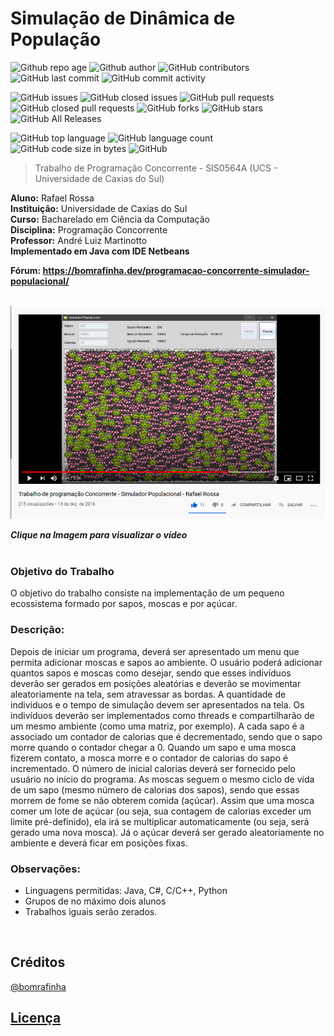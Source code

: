 # Simulação de Dinâmica de População

![Github repo age](https://img.shields.io/github/issues/detail/age/bomrafinha/MyCollegeJob-ProgramacaoConcorrente-SimuladorPopulacional/1.svg?style=flat-square)
![Github author](https://img.shields.io/github/issues/detail/u/bomrafinha/MyCollegeJob-ProgramacaoConcorrente-SimuladorPopulacional/1.svg?style=flat-square)
![GitHub contributors](https://img.shields.io/github/contributors/bomrafinha/MyCollegeJob-ProgramacaoConcorrente-SimuladorPopulacional)
![GitHub last commit](https://img.shields.io/github/last-commit/bomrafinha/MyCollegeJob-ProgramacaoConcorrente-SimuladorPopulacional)
![GitHub commit activity](https://img.shields.io/github/commit-activity/y/bomrafinha/MyCollegeJob-ProgramacaoConcorrente-SimuladorPopulacional.svg?style=flat-square)

![GitHub issues](https://img.shields.io/github/issues/bomrafinha/MyCollegeJob-ProgramacaoConcorrente-SimuladorPopulacional)
![GitHub closed issues](https://img.shields.io/github/issues-closed/bomrafinha/MyCollegeJob-ProgramacaoConcorrente-SimuladorPopulacional)
![GitHub pull requests](https://img.shields.io/github/issues-pr/bomrafinha/MyCollegeJob-ProgramacaoConcorrente-SimuladorPopulacional)
![GitHub closed pull requests](https://img.shields.io/github/issues-pr-closed/bomrafinha/MyCollegeJob-ProgramacaoConcorrente-SimuladorPopulacional)
![GitHub forks](https://img.shields.io/github/forks/bomrafinha/MyCollegeJob-ProgramacaoConcorrente-SimuladorPopulacional)
![GitHub stars](https://img.shields.io/github/stars/bomrafinha/MyCollegeJob-ProgramacaoConcorrente-SimuladorPopulacional)
![GitHub All Releases](https://img.shields.io/github/downloads/bomrafinha/MyCollegeJob-ProgramacaoConcorrente-SimuladorPopulacional/total)

![GitHub top language](https://img.shields.io/github/languages/top/bomrafinha/MyCollegeJob-ProgramacaoConcorrente-SimuladorPopulacional)
![GitHub language count](https://img.shields.io/github/languages/count/bomrafinha/MyCollegeJob-ProgramacaoConcorrente-SimuladorPopulacional)
![GitHub code size in bytes](https://img.shields.io/github/languages/code-size/bomrafinha/MyCollegeJob-ProgramacaoConcorrente-SimuladorPopulacional)
![GitHub](https://img.shields.io/github/license/bomrafinha/MyCollegeJob-ProgramacaoConcorrente-SimuladorPopulacional)

>
>Trabalho de Programação Concorrente - SIS0564A (UCS - Universidade de Caxias do Sul)
>

**Aluno:** Rafael Rossa</br>
**Instituição:** Universidade de Caxias do Sul</br>
**Curso:** Bacharelado em Ciência da Computação</br>
**Disciplina:** Programação Concorrente</br>
**Professor:** André Luiz Martinotto</br>
**Implementado em Java com IDE Netbeans**</br>

**Fórum: <a href="https://bomrafinha.dev/programacao-concorrente-simulador-populacional/" target="_blank">https://bomrafinha.dev/programacao-concorrente-simulador-populacional/</a>**</br></br>

[![Clique na Imagem para visualizar o vídeo](Documentacao/youtube_simuladorPoculacional_concorrente.png)](https://youtu.be/-hh5rUNwj9A "Clique na Imagem para visualizar o vídeo")

***Clique na Imagem para visualizar o vídeo***</br></br>

### Objetivo do Trabalho

O objetivo do trabalho consiste na implementação de um pequeno ecossistema formado por sapos, moscas e por açúcar.

### Descrição:

Depois de iniciar um programa, deverá ser apresentado um menu que permita adicionar moscas e sapos ao ambiente. O usuário poderá adicionar quantos sapos e moscas como desejar, sendo que esses indivíduos deverão ser gerados em posições aleatórias e deverão se movimentar aleatoriamente na tela, sem atravessar as bordas.
A quantidade de indivíduos e o tempo de simulação devem ser apresentados na tela. Os indivíduos deverão ser implementados como threads e compartilharão de um mesmo ambiente (como uma matriz, por exemplo).
A cada sapo é a associado um contador de calorias que é decrementado, sendo que o sapo morre quando o contador chegar a 0. Quando um sapo e uma mosca fizerem contato, a mosca morre e o contador de calorias do sapo é incrementado. O número de inicial calorias deverá ser fornecido pelo usuário no início do programa.
As moscas seguem o mesmo ciclo de vida de um sapo (mesmo número de calorias dos sapos), sendo que essas morrem de fome se não obterem comida (açúcar). Assim que uma mosca comer um lote de açúcar (ou seja, sua contagem de calorias exceder um limite pré-definido), ela irá se multiplicar automaticamente (ou seja, será gerado uma nova mosca). Já o açúcar deverá ser gerado aleatoriamente no ambiente e deverá ficar em posições fixas.

### Observações:
- Linguagens permitidas: Java, C#, C/C++, Python
- Grupos de no máximo dois alunos
- Trabalhos iguais serão zerados.

<br />

## Créditos <a name="creditos"></a>
[@bomrafinha](https://github.com/bomrafinha)

## [Licença](./LICENSE) <a name="licenca"></a>